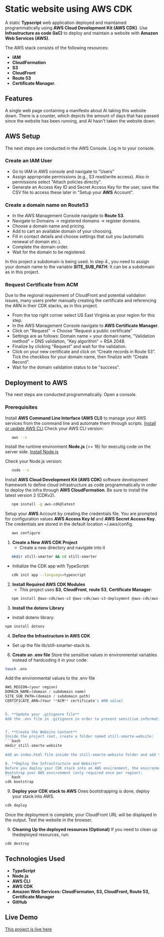 # Static website using AWS CDK

A static **Typscript** web application deployed and maintained programmatically using **AWS Cloud Development Kit (AWS CDK)**. Use **Infrastructure as code (IaC)** to deploy and maintain a website with **Amazon Web Services (AWS)**.

The AWS stack consists of the following resources:
- **IAM**
- **CloudFormation**
- **S3**
- **CloudFront**
- **Route 53**
- **Certificate Manager**.

## Features

A single web page containing a manifesto about AI taking this website down. There is a counter, which depicts the amount of days that has passed since the website has been running, and AI hasn't taken the website down.

## AWS Setup
The next steps are conducted in the AWS Console. Log in to your console.

### Create an IAM User
   - Go to IAM in AWS console and navigate to "Users"
   - Assign appropriate permissions (e.g., S3 read/write access). Also in permissions select "Attach policies directly".
   - Generate an Access Key ID and Secret Access Key for the user, save the CSV file to access these later in "Setup your **AWS** Account".

### Create a domain name on Route53
   - In the AWS Management Console navigate to **Route 53**.
   - Navigate to Domains -> registered domains -> register domains.
   - Choose a domain name and pricing.
   - Add to cart an available domain of your choosing.
   - Fill in contact details and choose settings that suit you (automatic renewal of domain etc.).
   - Complete the domain order.
   - Wait for the domain to be registered.

In this project a subdomain is being used. In step 4., you need to assign your domain name to the variable **SITE_SUB_PATH**. It can be a subdomain as in this project.

### Request Certificate from ACM
Due to the regional requirement of CloudFront and potential validation issues, many users prefer manually creating the certificate and referencing the ARN in their CDK stacks, as in this project.
   - From the top right corner select US East Virginia as your region for this step.
   - In the AWS Management Console navigate to **AWS Certificate Manager**.
   - Click on "Request" -> Choose “Request a public certificate”
   - Settings are as follows: Domain name = your domain name, "Validation method" = DNS validation, "Key algorithm" = RSA 2048.
   - Finalize by clicking "Request" and wait for the validation.
   - Click on your new certificate and click on “Create records in Route 53”. Tick the checkbox for your domain name, then finalize with “Create Record”.
   - Wait for the domain validation status to be "success".

## Deployment to AWS
The next steps are conducted programmatically. Open a console.

### Prerequisites
Install **AWS Command Line Interface (AWS CLI)** to manage your AWS services from the command line and automate them through scripts.
[Install or update AWS CLI](https://docs.aws.amazon.com/cli/latest/userguide/getting-started-install.html/)
Check your AWS CLI version:
```bash
   aws --v
   ```
Install the runtime environment **Node.js** (>= 16) for executig code on the server side.
[Install Node.js](https://nodejs.org/en/download)

Check your Node.js version:
```bash
   node --v
   ```
Install **AWS Cloud Development Kit (AWS CDK)** software development framework to define cloud infrastructure as code programmatically in order to deploy the infra through **AWS CloudFormation**. Be sure to install the latest version 2 (CDKv2).
```bash
   npm install -g aws-cdk@latest
   ```
Setup your **AWS** Account by creating the credentials file. You are prompted for configuration values **AWS Access Key Id** and **AWS Secret Access Key**. The credentials are stored in the default location ~/.aws/config.
```bash
   aws configure
   ```

1. **Create a New AWS CDK Project**
   - Create a new directory and navigate into it
```bash
   mkdir still-smarter && cd still-smarter
   ```
   - Initialize the CDK app with TypeScript:
```bash
   cdk init app --language=typescript
   ```
   
2. **Install Required AWS CDK Modules**
   - This project uses **S3**, **CloudFront**, **route 53**, **Certificate  Manager**:
```bash
   npm install @aws-cdk/aws-s3 @aws-cdk/aws-s3-deployment @aws-cdk/aws-cloudfront @aws-cdk/aws-route53 @aws-cdk/aws-certificatemanager
```

3. **Install the dotenv Library**
- Install dotenv library:
```bash
npm install dotenv
```

4. **Define the Infrastructure in AWS CDK**
- Set up the file lib/still-smarter-stack.ts.

6. **Create an .env file**
Store the sensitive values in environmental variables instead of hardcoding it in your code:
```bash
touch .env
```
Add the environmental values to the .env file
```TypeScript
AWS_REGION=(your region)
DOMAIN_NAME=(domain / subdomain name)
SITE_SUB_PATH=(domain / subdomain path)
CERTIFICATE_ARN=(Your **ACM** certificate's ARN value)
    ```

5. **Update your .gitignore file**
Add the .env file in .gitignore in order to prevent sensitive information from being pushed to GitHub.


7. **Create the Website Content**
Inside the project root, create a folder named still-smarte-website:
```bash
mkdir still-smarte-website
    ```
Add an index.html file inside the still-smarte-website folder and add the website content in **HTML**.

8. **Deploy the Infrastructure and Website**
Before you deploy your CDK stack into an AWS environment, the environment must first be bootstrapped. Bootstrapping is a process of preparing your AWS for usage with the determined AWS resources in your environment that are used by the AWS CDK.
Bootstrap your AWS environment (only required once per region):
```bash
cdk bootstrap
```
9. **Deploy your CDK stack to AWS**
Ones bootstrapping is done, deploy your stack into AWS.
```bash
cdk deploy
```
Once the deployment is complete, your CloudFront URL will be displayed in the output. Test the website in the browser.

9. **Cleaning Up the deployed resources (Optional)**
If you need to clean up thedeployed resources, run:

```bash
cdk destroy
```

## Technologies Used
- **TypeScript**
- **Node.js**
- **AWS CLI**
- **AWS CDK**
- **Amazon Web Services: CloudFormaton, S3, CloudFront, Route 53, Certificate Manager**
- **GitHub**

## Live Demo
[This project is live here](https://still-smarter.resumeruuskanen.click/)